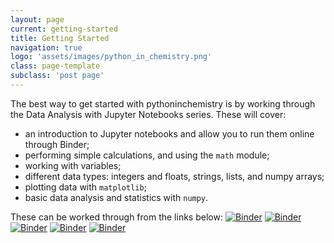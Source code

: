 ```yaml
---
layout: page
current: getting-started
title: Getting Started
navigation: true
logo: 'assets/images/python_in_chemistry.png'
class: page-template
subclass: 'post page'
---
```


The best way to get started with pythoninchemistry is by working through the Data Analysis with Jupyter Notebooks series. These will cover:

- an introduction to Jupyter notebooks and allow you to run them online through Binder;
- performing simple calculations, and using the `math` module;
- working with variables;
- different data types: integers and floats, strings, lists, and numpy arrays;
- plotting data with `matplotlib`;
- basic data analysis and statistics with `numpy`.

These can be worked through from the links below:
[![Binder](https://img.shields.io/badge/Launch-Tutorial%201-blue.svg)](https://mybinder.org/v2/gh/pythoninchemistry/chem_data_analysis_jupyter/master?filepath=Tutorial_1.ipynb)
[![Binder](https://img.shields.io/badge/Launch-Tutorial%202-blue.svg)](https://mybinder.org/v2/gh/pythoninchemistry/chem_data_analysis_jupyter/master?filepath=Tutorial_2.ipynb)
[![Binder](https://img.shields.io/badge/Launch-Tutorial%203-blue.svg)](https://mybinder.org/v2/gh/pythoninchemistry/chem_data_analysis_jupyter/master?filepath=Tutorial_3.ipynb)
[![Binder](https://img.shields.io/badge/Launch-Tutorial%204-blue.svg)](https://mybinder.org/v2/gh/pythoninchemistry/chem_data_analysis_jupyter/master?filepath=Tutorial_4.ipynb)
[![Binder](https://img.shields.io/badge/Launch-Tutorial%205-blue.svg)](https://mybinder.org/v2/gh/pythoninchemistry/chem_data_analysis_jupyter/master?filepath=Tutorial_5.ipynb)
